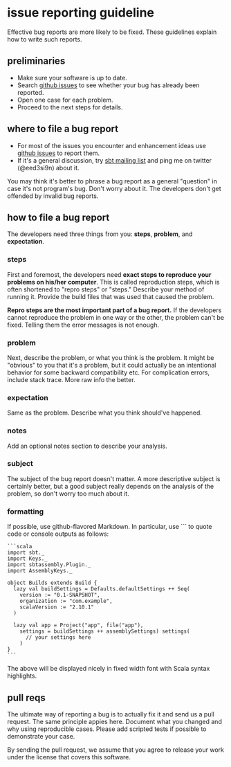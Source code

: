  [1]: https://github.com/sbt/sbt-assembly/issues
  [2]: http://groups.google.com/group/simple-build-tool

# issue reporting guideline

Effective bug reports are more likely to be fixed. These guidelines explain how to write such reports.

## preliminaries

- Make sure your software is up to date.
- Search [github issues][1] to see whether your bug has already been reported.
- Open one case for each problem.
- Proceed to the next steps for details.

## where to file a bug report

- For most of the issues you encounter and enhancement ideas use [github issues][1] to report them.
- If it's a general discussion, try [sbt mailing list][2] and ping me on twitter (@eed3si9n) about it.

You may think it's better to phrase a bug report as a general "question" in case it's not program's bug. Don't worry about it. The developers don't get offended by invalid bug reports.

## how to file a bug report
The developers need three things from you: **steps**, **problem**, and **expectation**.

### steps
First and foremost, the developers need **exact steps to reproduce your problems on his/her computer**. This is called reproduction steps, which is often shortened to "repro steps" or "steps." Describe your method of running it. Provide the build files that was used that caused the problem.

**Repro steps are the most important part of a bug report.** If the developers cannot reproduce the problem in one way or the other, the problem can't be fixed. Telling them the error messages is not enough.

### problem
Next, describe the problem, or what you think is the problem. It might be "obvious" to you that it's a problem, but it could actually be an intentional behavior for some backward compatibility etc. For complication errors, include stack trace. More raw info the better.

### expectation
Same as the problem. Describe what you think should've happened.

### notes
Add an optional notes section to describe your analysis.

### subject
The subject of the bug report doesn't matter. A more descriptive subject is certainly better, but a good subject really depends on the analysis of the problem, so don't worry too much about it.

### formatting
If possible, use github-flavored Markdown. In particular, use ``` to quote code or console outputs as follows:

    ```scala
    import sbt._
    import Keys._
    import sbtassembly.Plugin._
    import AssemblyKeys._

    object Builds extends Build {
      lazy val buildSettings = Defaults.defaultSettings ++ Seq(
        version := "0.1-SNAPSHOT",
        organization := "com.example",
        scalaVersion := "2.10.1"
      )

      lazy val app = Project("app", file("app"),
        settings = buildSettings ++ assemblySettings) settings(
          // your settings here
        )
    }
    ```

The above will be displayed nicely in fixed width font with Scala syntax highlights.

## pull reqs

The ultimate way of reporting a bug is to actually fix it and send us a pull request. The same principle appies here. Document what you changed and why using reproducible cases. Please add scripted tests if possible to demonstrate your case.

By sending the pull request, we assume that you agree to release your work under the license that covers this software.
